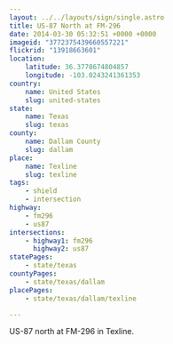 ```yaml
---
layout: ../../layouts/sign/single.astro
title: US-87 North at FM-296
date: 2014-03-30 05:32:51 +0000 +0000
imageid: "3772375439660557221"
flickrid: "13918663601"
location:
    latitude: 36.3778674804857
    longitude: -103.0243241361353
country:
    name: United States
    slug: united-states
state:
    name: Texas
    slug: texas
county:
    name: Dallam County
    slug: dallam
place:
    name: Texline
    slug: texline
tags:
    - shield
    - intersection
highway:
    - fm296
    - us87
intersections:
    - highway1: fm296
      highway2: us87
statePages:
    - state/texas
countyPages:
    - state/texas/dallam
placePages:
    - state/texas/dallam/texline

---
```

US-87 north at FM-296 in Texline.